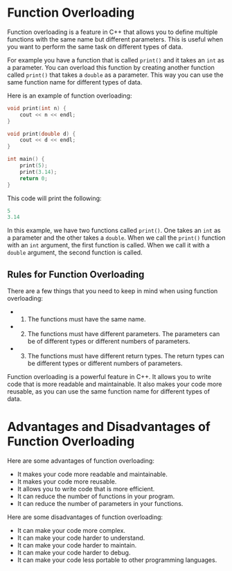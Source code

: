 # Function Overloading

Function overloading is a feature in C++ that allows you to define multiple functions with the same name but different parameters. This is useful when you want to perform the same task on different types of data.

For example you have a function that is called `print()` and it takes an `int` as a parameter. You can overload this function by creating another function called `print()` that takes a `double` as a parameter. This way you can use the same function name for different types of data.

Here is an example of function overloading:

```c++
void print(int n) {
    cout << n << endl;
}

void print(double d) {
    cout << d << endl;
}

int main() {
    print(5);
    print(3.14);
    return 0;
}
```

This code will print the following:

```c++
5
3.14
```

In this example, we have two functions called `print()`. One takes an `int` as a parameter and the other takes a `double`. When we call the `print()` function with an `int` argument, the first function is called. When we call it with a `double` argument, the second function is called.

## Rules for Function Overloading

There are a few things that you need to keep in mind when using function overloading:

* 1. The functions must have the same name.

* 2. The functions must have different parameters. The parameters can be of different types or different numbers of parameters.

* 3. The functions must have different return types. The return types can be different types or different numbers of parameters.

Function overloading is a powerful feature in C++. It allows you to write code that is more readable and maintainable. It also makes your code more reusable, as you can use the same function name for different types of data.

# Advantages and Disadvantages of Function Overloading

Here are some advantages of function overloading:

* It makes your code more readable and maintainable.
* It makes your code more reusable.
* It allows you to write code that is more efficient.
* It can reduce the number of functions in your program.
* It can reduce the number of parameters in your functions.

Here are some disadvantages of function overloading:

* It can make your code more complex.
* It can make your code harder to understand.
* It can make your code harder to maintain.
* It can make your code harder to debug.
* It can make your code less portable to other programming languages.
